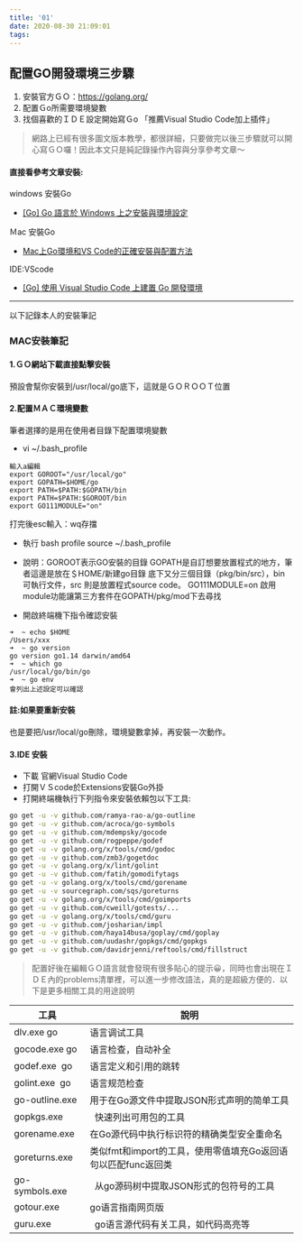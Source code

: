 ```yaml
---
title: '01'
date: 2020-08-30 21:09:01
tags:
---
```


## 配置GO開發環境三步驟
1. 安裝官方ＧＯ：https://golang.org/ 
1. 配置Ｇo所需要環境變數 
1. 找個喜歡的ＩＤＥ設定開始寫Ｇo 「推薦Visual Studio Code加上插件」

<!--more-->
> 網路上已經有很多圖文版本教學，都很詳細，只要做完以後三步驟就可以開心寫ＧＯ囉！因此本文只是純記錄操作內容與分享參考文章～


#### 直接看參考文章安裝: 
windows 安裝Go
- [[Go] Go 語言於 Windows 上之安裝與環境設定](https://oranwind.org/go-go-yu-yan-yu-windows-shang-zhi-an-zhuang-yu-huan-jing-she-ding/ "[Go] Go 語言於 Windows 上之安裝與環境設定") 

Ｍac 安裝Go
- [Mac上Go環境和VS Code的正確安裝與配置方法](https://codertw.com/%E5%89%8D%E7%AB%AF%E9%96%8B%E7%99%BC/391186/) 

IDE:VScode
- [[Go] 使用 Visual Studio Code 上建置 Go 開發環境](https://oranwind.org/go-ide-visual-studio-code/ "[Go] 使用 Visual Studio Code 上建置 Go 開發環境") 


------------
以下記錄本人的安裝筆記

### MAC安裝筆記

#### 1.ＧＯ網站下載直接點擊安裝
預設會幫你安裝到/usr/local/go底下，這就是ＧＯＲＯＯＴ位置
#### 2.配置ＭＡＣ環境變數

筆者選擇的是用在使用者目錄下配置環境變數
- vi ~/.bash_profile
```
輸入a編輯
export GOROOT="/usr/local/go"
export GOPATH=$HOME/go
export PATH=$PATH:$GOPATH/bin 
export PATH=$PATH:$GOROOT/bin
export GO111MODULE="on"
```
打完後esc輸入：wq存擋

- 執行 bash profile
	source ~/.bash_profile

- 說明：GOROOT表示GO安裝的目錄
GOPATH是自訂想要放置程式的地方，筆者這邊是放在＄HOME/新建go目錄
底下又分三個目錄（pkg/bin/src），bin 可執行文件，src 則是放置程式source code。
GO111MODULE=on 
啟用module功能讓第三方套件在GOPATH/pkg/mod下去尋找

- 開啟終端機下指令確認安裝
```
➜  ~ echo $HOME
/Users/xxx
➜  ~ go version
go version go1.14 darwin/amd64
➜  ~ which go  
/usr/local/go/bin/go
➜  ~ go env
會列出上述設定可以確認
```

#### 註:如果要重新安裝
也是要把/usr/local/go刪除，環境變數拿掉，再安裝一次動作。


#### 3.IDE 安裝
- 下載 官網Visual Studio Code
- 打開ＶＳcode於Extensions安裝Go外掛
- 打開終端機執行下列指令來安裝依賴包以下工具:
```bash
go get -u -v github.com/ramya-rao-a/go-outline
go get -u -v github.com/acroca/go-symbols
go get -u -v github.com/mdempsky/gocode
go get -u -v github.com/rogpeppe/godef
go get -u -v golang.org/x/tools/cmd/godoc
go get -u -v github.com/zmb3/gogetdoc
go get -u -v golang.org/x/lint/golint
go get -u -v github.com/fatih/gomodifytags
go get -u -v golang.org/x/tools/cmd/gorename
go get -u -v sourcegraph.com/sqs/goreturns
go get -u -v golang.org/x/tools/cmd/goimports
go get -u -v github.com/cweill/gotests/...
go get -u -v golang.org/x/tools/cmd/guru
go get -u -v github.com/josharian/impl
go get -u -v github.com/haya14busa/goplay/cmd/goplay
go get -u -v github.com/uudashr/gopkgs/cmd/gopkgs
go get -u -v github.com/davidrjenni/reftools/cmd/fillstruct
```
> 配置好後在編輯ＧＯ語言就會發現有很多貼心的提示:grinning:，同時也會出現在ＩＤＥ內的problems清單裡，可以進一步修改語法，真的是超級方便的．以下是更多相關工具的用途說明

|工具   |  說明 |
| ------------ | ------------ |
| dlv.exe	go  | 语言调试工具  |
| gocode.exe	go  |  语言检查，自动补全 |
| godef.exe 	go  |  语言定义和引用的跳转 |
| golint.exe 	go  | 语言规范检查  |
| go-outline.exe  |  用于在Go源文件中提取JSON形式声明的简单工具 |
|  gopkgs.exe |   	快速列出可用包的工具 |
| gorename.exe  |  在Go源代码中执行标识符的精确类型安全重命名 |
|  goreturns.exe | 类似fmt和import的工具，使用零值填充Go返回语句以匹配func返回类  |
| go-symbols.exe  |  	从go源码树中提取JSON形式的包符号的工具  |
| gotour.exe 	  | go语言指南网页版  |
| guru.exe  |  	go语言源代码有关工具，如代码高亮等  |